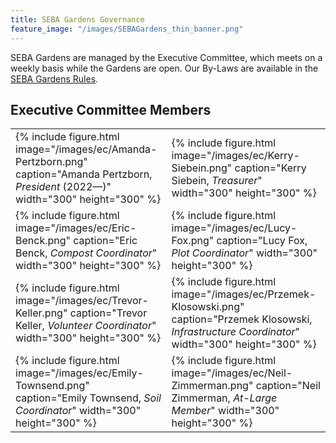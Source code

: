 ```yaml
---
title: SEBA Gardens Governance
feature_image: "/images/SEBAGardens_thin_banner.png"
---
```


SEBA Gardens are managed by the Executive Committee, which meets on a weekly
basis while the Gardens are open. Our By-Laws are available in the
[SEBA Gardens Rules][rules].

## Executive Committee Members

<table>
<tr>
<td>
{% include figure.html
   image="/images/ec/Amanda-Pertzborn.png"
   caption="Amanda Pertzborn, <em>President</em> (2022—)"
   width="300"
   height="300"
%}
</td>
<td>
{% include figure.html
   image="/images/ec/Kerry-Siebein.png"
   caption="Kerry Siebein, <em>Treasurer</em>"
   width="300"
   height="300"
%}
</td>
</tr>
<tr>
<td>
{% include figure.html
   image="/images/ec/Eric-Benck.png"
   caption="Eric Benck, <em>Compost Coordinator</em>"
   width="300"
   height="300"
%}
</td>
<td>
{% include figure.html
   image="/images/ec/Lucy-Fox.png"
   caption="Lucy Fox, <em>Plot Coordinator</em>"
   width="300"
   height="300"
%}
</td>
</tr>
<tr>
<td>
{% include figure.html
   image="/images/ec/Trevor-Keller.png"
   caption="Trevor Keller, <em>Volunteer Coordinator</em>"
   width="300"
   height="300"
%}
</td>
<td>
{% include figure.html
   image="/images/ec/Przemek-Klosowski.png"
   caption="Przemek Klosowski, <em>Infrastructure Coordinator</em>"
   width="300"
   height="300"
%}
</td>
</tr>
<tr>
<td>
{% include figure.html
   image="/images/ec/Emily-Townsend.png"
   caption="Emily Townsend, <em>Soil Coordinator</em>"
   width="300"
   height="300"
%}
</td>
<td>
{% include figure.html
   image="/images/ec/Neil-Zimmerman.png"
   caption="Neil Zimmerman, <em>At-Large Member</em>"
   width="300"
   height="300"
%}
</td>
</tr>
</table>

<!--Links-->
[rules]:      /governance/SEBA-Gardens-Rules/
